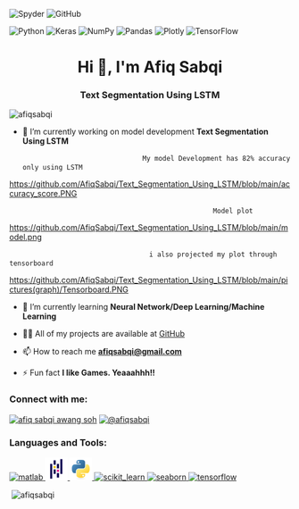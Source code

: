 ![Spyder](https://img.shields.io/badge/Spyder-838485?style=for-the-badge&logo=spyder%20ide&logoColor=maroon)
![GitHub](https://img.shields.io/badge/github-%23121011.svg?style=for-the-badge&logo=github&logoColor=white)

![Python](https://img.shields.io/badge/python-3670A0?style=for-the-badge&logo=python&logoColor=ffdd54)
![Keras](https://img.shields.io/badge/Keras-%23D00000.svg?style=for-the-badge&logo=Keras&logoColor=white)
![NumPy](https://img.shields.io/badge/numpy-%23013243.svg?style=for-the-badge&logo=numpy&logoColor=white)
![Pandas](https://img.shields.io/badge/pandas-%23150458.svg?style=for-the-badge&logo=pandas&logoColor=white)
![Plotly](https://img.shields.io/badge/Plotly-%233F4F75.svg?style=for-the-badge&logo=plotly&logoColor=white)
![TensorFlow](https://img.shields.io/badge/TensorFlow-%23FF6F00.svg?style=for-the-badge&logo=TensorFlow&logoColor=white)

<h1 align="center">Hi 👋, I'm Afiq Sabqi</h1>
<h3 align="center">Text Segmentation Using LSTM</h3>

<p align="left"> <img src="https://komarev.com/ghpvc/?username=afiqsabqi&label=Profile%20views&color=0e75b6&style=flat" alt="afiqsabqi" /> </p>

- 🔭 I’m currently working on model development **Text Segmentation Using LSTM**

                                    My model Development has 82% accuracy only using LSTM                                   
https://github.com/AfiqSabqi/Text_Segmentation_Using_LSTM/blob/main/accuracy_score.PNG
                  
                                                       Model plot
https://github.com/AfiqSabqi/Text_Segmentation_Using_LSTM/blob/main/model.png


                                       i also projected my plot through tensorboard
https://github.com/AfiqSabqi/Text_Segmentation_Using_LSTM/blob/main/pictures(graph)/Tensorboard.PNG
- 🌱 I’m currently learning **Neural Network/Deep Learning/Machine Learning**

- 👨‍💻 All of my projects are available at [GitHub](GitHub)

- 📫 How to reach me **afiqsabqi@gmail.com**

- ⚡ Fun fact **I like Games. Yeaaahhh!!**

<h3 align="left">Connect with me:</h3>
<p align="left">
<a href="https://fb.com/afiq sabqi awang soh" target="blank"><img align="center" src="https://raw.githubusercontent.com/rahuldkjain/github-profile-readme-generator/master/src/images/icons/Social/facebook.svg" alt="afiq sabqi awang soh" height="30" width="40" /></a>
<a href="https://www.hackerrank.com/@afiqsabqi" target="blank"><img align="center" src="https://raw.githubusercontent.com/rahuldkjain/github-profile-readme-generator/master/src/images/icons/Social/hackerrank.svg" alt="@afiqsabqi" height="30" width="40" /></a>
</p>

<h3 align="left">Languages and Tools:</h3>
<p align="left"> <a href="https://www.mathworks.com/" target="_blank" rel="noreferrer"> <img src="https://upload.wikimedia.org/wikipedia/commons/2/21/Matlab_Logo.png" alt="matlab" width="40" height="40"/> </a> <a href="https://pandas.pydata.org/" target="_blank" rel="noreferrer"> <img src="https://raw.githubusercontent.com/devicons/devicon/2ae2a900d2f041da66e950e4d48052658d850630/icons/pandas/pandas-original.svg" alt="pandas" width="40" height="40"/> </a> <a href="https://www.python.org" target="_blank" rel="noreferrer"> <img src="https://raw.githubusercontent.com/devicons/devicon/master/icons/python/python-original.svg" alt="python" width="40" height="40"/> </a> <a href="https://scikit-learn.org/" target="_blank" rel="noreferrer"> <img src="https://upload.wikimedia.org/wikipedia/commons/0/05/Scikit_learn_logo_small.svg" alt="scikit_learn" width="40" height="40"/> </a> <a href="https://seaborn.pydata.org/" target="_blank" rel="noreferrer"> <img src="https://seaborn.pydata.org/_images/logo-mark-lightbg.svg" alt="seaborn" width="40" height="40"/> </a> <a href="https://www.tensorflow.org" target="_blank" rel="noreferrer"> <img src="https://www.vectorlogo.zone/logos/tensorflow/tensorflow-icon.svg" alt="tensorflow" width="40" height="40"/> </a> </p>

<p>&nbsp;<img align="center" src="https://github-readme-stats.vercel.app/api?username=afiqsabqi&show_icons=true&locale=en" alt="afiqsabqi" /></p>
